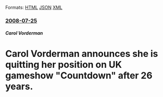 
Formats: [HTML](/news/2008/07/25/carol-vorderman-announces-she-is-quitting-her-position-on-uk-gameshow-countdown-after-26-years.html)  [JSON](/news/2008/07/25/carol-vorderman-announces-she-is-quitting-her-position-on-uk-gameshow-countdown-after-26-years.json)  [XML](/news/2008/07/25/carol-vorderman-announces-she-is-quitting-her-position-on-uk-gameshow-countdown-after-26-years.xml)  

### [2008-07-25](/news/2008/07/25/index.md)

##### Carol Vorderman
#  Carol Vorderman announces she is quitting her position on UK gameshow "Countdown" after 26 years.




